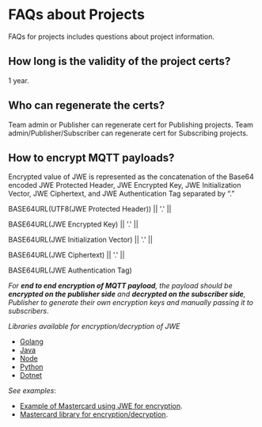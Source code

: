 # FAQs about Projects

FAQs for projects includes questions about project information.

## How long is the validity of the project certs? 

1 year.

## Who can regenerate the certs? 

Team admin or Publisher can regenerate cert for Publishing projects.
Team admin/Publisher/Subscriber can regenerate cert for Subscribing projects.

## How to encrypt MQTT payloads?

Encrypted value of JWE is represented as the concatenation of the Base64 encoded JWE Protected Header, JWE Encrypted Key, JWE Initialization Vector, JWE Ciphertext, and JWE Authentication Tag separated by “.”

BASE64URL(UTF8(JWE Protected Header)) || '.' ||

BASE64URL(JWE Encrypted Key) || '.' ||

BASE64URL(JWE Initialization Vector) || '.' ||

BASE64URL(JWE Ciphertext) || '.' ||

BASE64URL(JWE Authentication Tag)

*For **end to end encryption of MQTT payload**, the payload should be **encrypted on the publisher side** and **decrypted on the subscriber side**, Publisher to generate their own encryption keys and manually passing it to subscribers*.

*Libraries available for encryption/decryption of JWE*

- [Golang](https://pkg.go.dev/gopkg.in/square/go-jose.v2@v2.6.0/)
- [Java](https://connect2id.com/products/nimbus-jose-jwt/)
- [Node](https://github.com/cisco/node-jose/)
- [Python](https://python-jose.readthedocs.io/en/latest/jwe/)
- [Dotnet](https://www.scottbrady91.com/c-sharp/json-web-encryption-jwe-in-dotnet-core/)

*See examples*:

- [Example of Mastercard using JWE for encryption](https://developer.mastercard.com/platform/documentation/security-and-authentication/securing-sensitive-data-using-payload-encryption/#getting-keys-for-your-application/).
- [Mastercard library for encryption/decryption](https://github.com/Mastercard/client-encryption-go#performing-jwe-decryption/).


